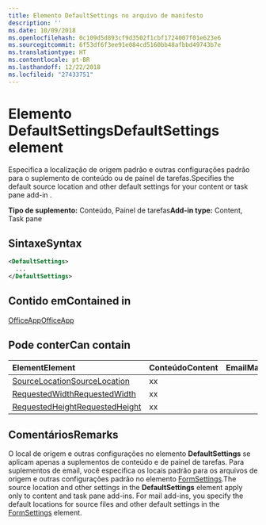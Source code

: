 ```yaml
---
title: Elemento DefaultSettings no arquivo de manifesto
description: ''
ms.date: 10/09/2018
ms.openlocfilehash: 0c109d5d893cf9d3502f1cbf1724007f01e623e6
ms.sourcegitcommit: 6f53df6f3ee91e084cd5160bb48afbbd49743b7e
ms.translationtype: HT
ms.contentlocale: pt-BR
ms.lasthandoff: 12/22/2018
ms.locfileid: "27433751"
---
```

# <a name="defaultsettings-element"></a><span data-ttu-id="633be-102">Elemento DefaultSettings</span><span class="sxs-lookup"><span data-stu-id="633be-102">DefaultSettings element</span></span>

<span data-ttu-id="633be-103">Especifica a localização de origem padrão e outras configurações padrão para o suplemento de conteúdo ou de painel de tarefas.</span><span class="sxs-lookup"><span data-stu-id="633be-103">Specifies the default source location and other default settings for your content or task pane add-in .</span></span>

<span data-ttu-id="633be-104">**Tipo de suplemento:** Conteúdo, Painel de tarefas</span><span class="sxs-lookup"><span data-stu-id="633be-104">**Add-in type:** Content, Task pane</span></span>

## <a name="syntax"></a><span data-ttu-id="633be-105">Sintaxe</span><span class="sxs-lookup"><span data-stu-id="633be-105">Syntax</span></span>

```XML
<DefaultSettings>
  ...
</DefaultSettings>
```

## <a name="contained-in"></a><span data-ttu-id="633be-106">Contido em</span><span class="sxs-lookup"><span data-stu-id="633be-106">Contained in</span></span>

[<span data-ttu-id="633be-107">OfficeApp</span><span class="sxs-lookup"><span data-stu-id="633be-107">OfficeApp</span></span>](officeapp.md)

## <a name="can-contain"></a><span data-ttu-id="633be-108">Pode conter</span><span class="sxs-lookup"><span data-stu-id="633be-108">Can contain</span></span>

|<span data-ttu-id="633be-109">**Element**</span><span class="sxs-lookup"><span data-stu-id="633be-109">**Element**</span></span>|<span data-ttu-id="633be-110">**Conteúdo**</span><span class="sxs-lookup"><span data-stu-id="633be-110">**Content**</span></span>|<span data-ttu-id="633be-111">**Email**</span><span class="sxs-lookup"><span data-stu-id="633be-111">**Mail**</span></span>|<span data-ttu-id="633be-112">**TaskPane**</span><span class="sxs-lookup"><span data-stu-id="633be-112">**TaskPane**</span></span>|
|:-----|:-----|:-----|:-----|
|[<span data-ttu-id="633be-113">SourceLocation</span><span class="sxs-lookup"><span data-stu-id="633be-113">SourceLocation</span></span>](sourcelocation.md)|<span data-ttu-id="633be-114">x</span><span class="sxs-lookup"><span data-stu-id="633be-114">x</span></span>||<span data-ttu-id="633be-115">x</span><span class="sxs-lookup"><span data-stu-id="633be-115">x</span></span>|
|[<span data-ttu-id="633be-116">RequestedWidth</span><span class="sxs-lookup"><span data-stu-id="633be-116">RequestedWidth</span></span>](requestedwidth.md)|<span data-ttu-id="633be-117">x</span><span class="sxs-lookup"><span data-stu-id="633be-117">x</span></span>|||
|[<span data-ttu-id="633be-118">RequestedHeight</span><span class="sxs-lookup"><span data-stu-id="633be-118">RequestedHeight</span></span>](requestedheight.md)|<span data-ttu-id="633be-119">x</span><span class="sxs-lookup"><span data-stu-id="633be-119">x</span></span>|||

## <a name="remarks"></a><span data-ttu-id="633be-120">Comentários</span><span class="sxs-lookup"><span data-stu-id="633be-120">Remarks</span></span>

<span data-ttu-id="633be-121">O local de origem e outras configurações no elemento **DefaultSettings** se aplicam apenas a suplementos de conteúdo e de painel de tarefas. Para suplementos de email, você especifica os locais padrão para os arquivos de origem e outras configurações padrão no elemento [FormSettings](formsettings.md).</span><span class="sxs-lookup"><span data-stu-id="633be-121">The source location and other settings in the  **DefaultSettings** element apply only to content and task pane add-ins. For mail add-ins, you specify the default locations for source files and other default settings in the [FormSettings](formsettings.md) element.</span></span>

